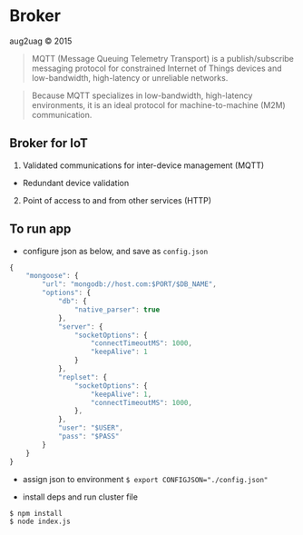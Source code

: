# Broker
aug2uag © 2015

> MQTT (Message Queuing Telemetry Transport) is a publish/subscribe messaging protocol for constrained Internet of Things devices and low-bandwidth, high-latency or unreliable networks.

> Because MQTT specializes in low-bandwidth, high-latency environments, it is an ideal protocol for machine-to-machine (M2M) communication.

## Broker for IoT
1. Validated communications for inter-device management (MQTT)
  * Redundant device validation
2. Point of access to and from other services (HTTP)

## To run app
* configure json as below, and save as `config.json`

```javascript
{
    "mongoose": {
        "url": "mongodb://host.com:$PORT/$DB_NAME",
        "options": {
            "db": {
                "native_parser": true
            },
            "server": {
                "socketOptions": {
                    "connectTimeoutMS": 1000,
                    "keepAlive": 1
                }
            },
            "replset": {
                "socketOptions": {
                    "keepAlive": 1,
                    "connectTimeoutMS": 1000,
                },
            },
            "user": "$USER",
            "pass": "$PASS"
        }
    }
}

```

* assign json to environment `$ export CONFIGJSON="./config.json"`

* install deps and run cluster file

```
$ npm install
$ node index.js
```
